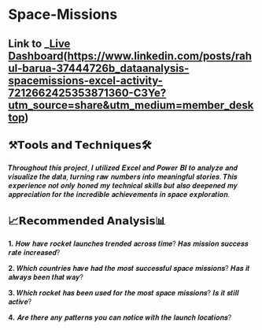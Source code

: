 # Space-Missions

## Link to _[Live Dashboard](https://app.powerbi.com/view?r=eyJrIjoiZjQ0Y2I3YmQtODY0Mi00YjQ3LTgxNjUtYzRlOWFkZmI4YjczIiwidCI6ImM2ZTU0OWIzLTVmNDUtNDAzMi1hYWU5LWQ0MjQ0ZGM1YjJjNCJ9)(https://www.linkedin.com/posts/rahul-barua-37444726b_dataanalysis-spacemissions-excel-activity-7212662425353871360-C3Ye?utm_source=share&utm_medium=member_desktop)

## ⚒️𝗧𝗼𝗼𝗹𝘀 𝗮𝗻𝗱 𝗧𝗲𝗰𝗵𝗻𝗶𝗾𝘂𝗲𝘀🛠️
𝑻𝒉𝒓𝒐𝒖𝒈𝒉𝒐𝒖𝒕 𝒕𝒉𝒊𝒔 𝒑𝒓𝒐𝒋𝒆𝒄𝒕, 𝑰 𝒖𝒕𝒊𝒍𝒊𝒛𝒆𝒅 𝑬𝒙𝒄𝒆𝒍 𝒂𝒏𝒅 𝑷𝒐𝒘𝒆𝒓 𝑩𝑰 𝒕𝒐 𝒂𝒏𝒂𝒍𝒚𝒛𝒆 𝒂𝒏𝒅 𝒗𝒊𝒔𝒖𝒂𝒍𝒊𝒛𝒆 𝒕𝒉𝒆 𝒅𝒂𝒕𝒂, 𝒕𝒖𝒓𝒏𝒊𝒏𝒈 𝒓𝒂𝒘 𝒏𝒖𝒎𝒃𝒆𝒓𝒔 𝒊𝒏𝒕𝒐 𝒎𝒆𝒂𝒏𝒊𝒏𝒈𝒇𝒖𝒍 𝒔𝒕𝒐𝒓𝒊𝒆𝒔. 𝑻𝒉𝒊𝒔 𝒆𝒙𝒑𝒆𝒓𝒊𝒆𝒏𝒄𝒆 𝒏𝒐𝒕 𝒐𝒏𝒍𝒚 𝒉𝒐𝒏𝒆𝒅 𝒎𝒚 𝒕𝒆𝒄𝒉𝒏𝒊𝒄𝒂𝒍 𝒔𝒌𝒊𝒍𝒍𝒔 𝒃𝒖𝒕 𝒂𝒍𝒔𝒐 𝒅𝒆𝒆𝒑𝒆𝒏𝒆𝒅 𝒎𝒚 𝒂𝒑𝒑𝒓𝒆𝒄𝒊𝒂𝒕𝒊𝒐𝒏 𝒇𝒐𝒓 𝒕𝒉𝒆 𝒊𝒏𝒄𝒓𝒆𝒅𝒊𝒃𝒍𝒆 𝒂𝒄𝒉𝒊𝒆𝒗𝒆𝒎𝒆𝒏𝒕𝒔 𝒊𝒏 𝒔𝒑𝒂𝒄𝒆 𝒆𝒙𝒑𝒍𝒐𝒓𝒂𝒕𝒊𝒐𝒏.

## 📈𝗥𝗲𝗰𝗼𝗺𝗺𝗲𝗻𝗱𝗲𝗱 𝗔𝗻𝗮𝗹𝘆𝘀𝗶𝘀📊
   
**1.** 𝑯𝒐𝒘 𝒉𝒂𝒗𝒆 𝒓𝒐𝒄𝒌𝒆𝒕 𝒍𝒂𝒖𝒏𝒄𝒉𝒆𝒔 𝒕𝒓𝒆𝒏𝒅𝒆𝒅 𝒂𝒄𝒓𝒐𝒔𝒔 𝒕𝒊𝒎𝒆? 𝑯𝒂𝒔 𝒎𝒊𝒔𝒔𝒊𝒐𝒏 𝒔𝒖𝒄𝒄𝒆𝒔𝒔 𝒓𝒂𝒕𝒆 𝒊𝒏𝒄𝒓𝒆𝒂𝒔𝒆𝒅?

**2.** 𝑾𝒉𝒊𝒄𝒉 𝒄𝒐𝒖𝒏𝒕𝒓𝒊𝒆𝒔 𝒉𝒂𝒗𝒆 𝒉𝒂𝒅 𝒕𝒉𝒆 𝒎𝒐𝒔𝒕 𝒔𝒖𝒄𝒄𝒆𝒔𝒔𝒇𝒖𝒍 𝒔𝒑𝒂𝒄𝒆 𝒎𝒊𝒔𝒔𝒊𝒐𝒏𝒔? 𝑯𝒂𝒔 𝒊𝒕 𝒂𝒍𝒘𝒂𝒚𝒔 𝒃𝒆𝒆𝒏 𝒕𝒉𝒂𝒕 𝒘𝒂𝒚?

**3.** 𝑾𝒉𝒊𝒄𝒉 𝒓𝒐𝒄𝒌𝒆𝒕 𝒉𝒂𝒔 𝒃𝒆𝒆𝒏 𝒖𝒔𝒆𝒅 𝒇𝒐𝒓 𝒕𝒉𝒆 𝒎𝒐𝒔𝒕 𝒔𝒑𝒂𝒄𝒆 𝒎𝒊𝒔𝒔𝒊𝒐𝒏𝒔? 𝑰𝒔 𝒊𝒕 𝒔𝒕𝒊𝒍𝒍 𝒂𝒄𝒕𝒊𝒗𝒆?

**4.** 𝑨𝒓𝒆 𝒕𝒉𝒆𝒓𝒆 𝒂𝒏𝒚 𝒑𝒂𝒕𝒕𝒆𝒓𝒏𝒔 𝒚𝒐𝒖 𝒄𝒂𝒏 𝒏𝒐𝒕𝒊𝒄𝒆 𝒘𝒊𝒕𝒉 𝒕𝒉𝒆 𝒍𝒂𝒖𝒏𝒄𝒉 𝒍𝒐𝒄𝒂𝒕𝒊𝒐𝒏𝒔?
